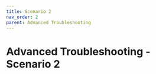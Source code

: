 ```yaml
---
title: Scenario 2
nav_order: 2
parent: Advanced Troubleshooting
---
```


# Advanced Troubleshooting - Scenario 2
